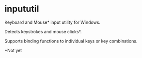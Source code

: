 # inpututil
Keyboard and Mouse\* input utility for Windows.

Detects keystrokes and mouse clicks*.

Supports binding functions to individual keys or key combinations.

\*Not yet

